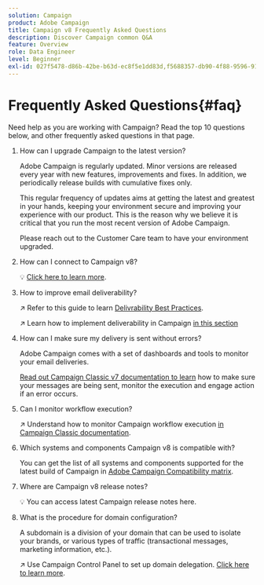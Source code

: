 ```yaml
---
solution: Campaign
product: Adobe Campaign
title: Campaign v8 Frequently Asked Questions
description: Discover Campaign common Q&A
feature: Overview
role: Data Engineer
level: Beginner
exl-id: 027f5478-d86b-42be-b63d-ec8f5e1dd83d,f5688357-db90-4f88-9596-91e9d0a20d75
---
```

# Frequently Asked Questions{#faq}

Need help as you are working with Campaign? Read the top 10 questions below, and other frequently asked questions in that page.

1. How can I upgrade Campaign to the latest version?

    Adobe Campaign is regularly updated. Minor versions are released every year with new features, improvements and fixes. In addition, we periodically release builds with cumulative fixes only.

    This regular frequency of updates aims at getting the latest and greatest in your hands, keeping your environment secure and improving your experience with our product. This is the reason why we believe it is critical that you run the most recent version of Adobe Campaign. 
    
    Please reach out to the Customer Care team to have your environment upgraded.

1. How can I connect to Campaign v8?

    :bulb: [Click here to learn more](connect.md).

1. How to improve email deliverability? 

    :arrow_upper_right: Refer to this guide to learn [Delivrability Best Practices](https://experienceleague.adobe.com/docs/deliverability-learn/deliverability-best-practice-guide/introduction.html).

    :arrow_upper_right: Learn how to implement deliverability in Campaign [in this section](https://experienceleague.adobe.com/docs/deliverability-learn/deliverability-best-practice-guide/additional-resources/general-resources.html)

1. How can I make sure my delivery is sent without errors?

    Adobe Campaign comes with a set of dashboards and tools to monitor your email deliveries.

    [Read out Campaign Classic v7 documentation to learn](https://experienceleague.adobe.com/docs/campaign-classic/using/sending-messages/monitoring-deliveries/about-delivery-monitoring.html) how to make sure your messages are being sent, monitor the execution and engage action if an error occurs.
    
1. Can I monitor workflow execution?

    :arrow_upper_right: Understand how to monitor Campaign workflow execution [in Campaign Classic documentation](https://experienceleague.adobe.com/docs/campaign-classic/using/automating-with-workflows/executing-a-workflow/starting-a-workflow.html).

1. Which systems and components Campaign v8 is compatible with? 

    You can get the list of all systems and components supported for the latest build of Campaign in [Adobe Campaign Compatibility matrix](compatibility-matrix.md).

1. Where are Campaign v8 release notes?

    :bulb: You can access latest Campaign release notes here.

1. What is the procedure for domain configuration?

    A subdomain is a division of your domain that can be used to isolate your brands, or various types of traffic (transactional messages, marketing information, etc.).
    
    :arrow_upper_right: Use Campaign Control Panel to set up domain delegation. [Click here to learn more](https://experienceleague.adobe.com/docs/control-panel/using/subdomains-and-certificates/subdomains-branding.html).
